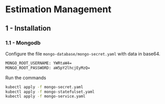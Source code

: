 # Estimation Management

## 1 - Installation

### 1.1 - Mongodb

Configure the file `mongo-database/mongo-secret.yaml` with data in base64.

```bash
MONGO_ROOT_USERNAME: YWRtaW4=
MONGO_ROOT_PASSWORD: aW5pY2lhcjEyMzQ=
```

Run the commands

```bash
kubectl apply -f mongo-secret.yaml
kubectl apply -f mongo-statefulset.yaml
kubectl apply -f mongo-service.yaml
```